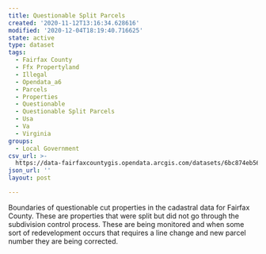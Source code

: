 ```yaml
---
title: Questionable Split Parcels
created: '2020-11-12T13:16:34.628616'
modified: '2020-12-04T18:19:40.716625'
state: active
type: dataset
tags:
  - Fairfax County
  - Ffx Propertyland
  - Illegal
  - Opendata_a6
  - Parcels
  - Properties
  - Questionable
  - Questionable Split Parcels
  - Usa
  - Va
  - Virginia
groups:
  - Local Government
csv_url: >-
  https://data-fairfaxcountygis.opendata.arcgis.com/datasets/6bc874eb56cf4b428e8128674b31062c_0.csv?outSR=%7B%22latestWkid%22%3A2283%2C%22wkid%22%3A102746%7D
json_url: ''
layout: post

---
```

<div style='text-align:Left;'><div><div><p><span>Boundaries of questionable cut properties in the cadastral data for Fairfax County. These are properties that were split but did not go through the subdivision control process. These are being monitored and when some sort of redevelopment occurs that requires a line change and new parcel number they are being corrected.</span></p></div></div></div>
